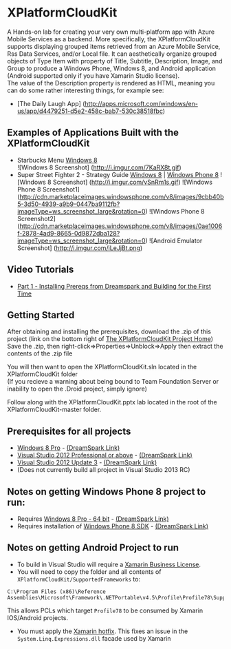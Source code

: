 XPlatformCloudKit
=================

A Hands-on lab for creating your very own multi-platform app with Azure Mobile Services as a backend. 
More specifically, the XPlatformCloudKit supports displaying grouped items retrieved from an Azure Mobile Service, Rss Data Services, and/or Local file.  It can aesthetically organize grouped objects of Type Item with property of Title, Subtitle, Description, Image, and Group to produce a Windows Phone, Windows 8, and Android application (Android supported only if you have Xamarin Studio license).  
The value of the Description property is rendered as HTML, meaning you can do some rather interesting things, for example see: 
* [The Daily Laugh App] (http://apps.microsoft.com/windows/en-us/app/d4479251-d5e2-458c-bab7-530c38518fbc)

Examples of Applications Built with the XPlatformCloudKit
---------------------------------------------------------
* Starbucks Menu [Windows 8](http://apps.microsoft.com/windows/en-us/app/starbucks-menu/ad9e782f-9f89-46b9-ae5d-fcc296e43118)  
  ![Windows 8 Screenshot] (http://i.imgur.com/7KaRX8t.gif)
* Super Street Fighter 2 - Strategy Guide [Windows 8](http://apps.microsoft.com/windows/en-us/app/655e0b21-6a5f-455e-bc7f-01845c1198f9) | [Windows Phone 8](http://www.windowsphone.com/en-us/store/app/super-street-fighter-2/fe3dbbce-7770-4a41-b395-f42e3819141d)
  ![Windows 8 Screenshot] (http://i.imgur.com/vSnRm1s.gif)
  ![Windows Phone 8 Screenshot1] (http://cdn.marketplaceimages.windowsphone.com/v8/images/9cbb40b5-3d50-4939-a9b9-0447ba9112fb?imageType=ws_screenshot_large&rotation=0)
  ![Windows Phone 8 Screenshot2] (http://cdn.marketplaceimages.windowsphone.com/v8/images/0ae1006f-2878-4ad9-8665-0d9872dba128?imageType=ws_screenshot_large&rotation=0)
  ![Android Emulator Screenshot] (http://i.imgur.com/iLeJjBt.png)

Video Tutorials
---------------
* [Part 1 - Installing Prereqs from Dreamspark and Building for the First Time](http://www.youtube.com/watch?v=yKGPE95etYM)

Getting Started
---------------

After obtaining and installing the prerequisites, download the .zip of this project (link on the bottom right of [The XPlatformCloudKit Project Home](https://github.com/winappkits/XPlatformCloudKit))
Save the .zip, then right-click=>Properties=>Unblock=>Apply  then extract the contents of the .zip file

You will then want to open the XPlatformCloudKit.sln located in the XPlatformCloudKit folder   
(If you recieve a warning about being bound to Team Foundation Server or inability to open the .Droid project, simply ignore)  

Follow along with the XPlatformCloudKit.pptx lab located in the root of the XPlatformCloudKit-master folder.

Prerequisites for all projects
------------------------------

* [Windows 8 Pro](http://windows.microsoft.com/en-us/windows/buy?ocid=GA8_O_WOL_DIS_ShopHP_FPP_Light) - [(DreamSpark Link)](https://www.dreamspark.com/student/Windows-8-App-Development.aspx)
* [Visual Studio 2012 Professional or above](http://www.microsoft.com/visualstudio/eng/products/visual-studio-overview) - [(DreamSpark Link)](https://www.dreamspark.com/Product/Product.aspx?productid=44)
* [Visual Studio 2012 Update 3](http://support.microsoft.com/kb/2835600) - [(DreamSpark Link)](https://www.dreamspark.com/Product/Product.aspx?productid=51)
* (Does not currently build all project in Visual Studio 2013 RC)

Notes on getting Windows Phone 8 project to run:
-----------------------------------------------

* Requires [Windows 8 Pro - 64 bit](http://windows.microsoft.com/en-us/windows/buy?ocid=GA8_O_WOL_DIS_ShopHP_FPP_Light) - [(DreamSpark Link)](https://www.dreamspark.com/student/Windows-8-App-Development.aspx)
* Requires installation of [Windows Phone 8 SDK](http://aka.ms/phonesdk-cr) - [(DreamSpark Link)](https://www.dreamspark.com/student/Windows-Phone-8-App-Development.aspx)

Notes on getting Android Project to run
---------------------------------------

- To build in Visual Studio will require a [Xamarin Business License](https://store.xamarin.com/).
- You will need to copy the folder and all contents of `XPlatformCloudKit/SupportedFrameworks` to:
  
```
C:\Program Files (x86)\Reference Assemblies\Microsoft\Framework\.NETPortable\v4.5\Profile\Profile78\SupportedFrameworks
```
This allows PCLs which target `Profile78` to be consumed by Xamarin IOS/Android projects.
- You must apply the [Xamarin hotfix](http://forums.xamarin.com/discussion/5507/using-system-linq-expressions-in-a-pcl-method-causes-typeloadexpression-mono-android-4-7-10024). This fixes an issue in the `System.Linq.Expressions.dll` facade used by Xamarin
